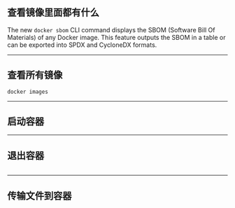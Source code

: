 
## 查看镜像里面都有什么

The new `docker sbom` CLI command displays the SBOM (Software Bill Of Materials) of any Docker image. This feature outputs the SBOM in a table or can be exported into SPDX and CycloneDX formats.

---

## 查看所有镜像
```shell
docker images
```

---

## 启动容器


---

## 退出容器
```shell

```

---

## 传输文件到容器
